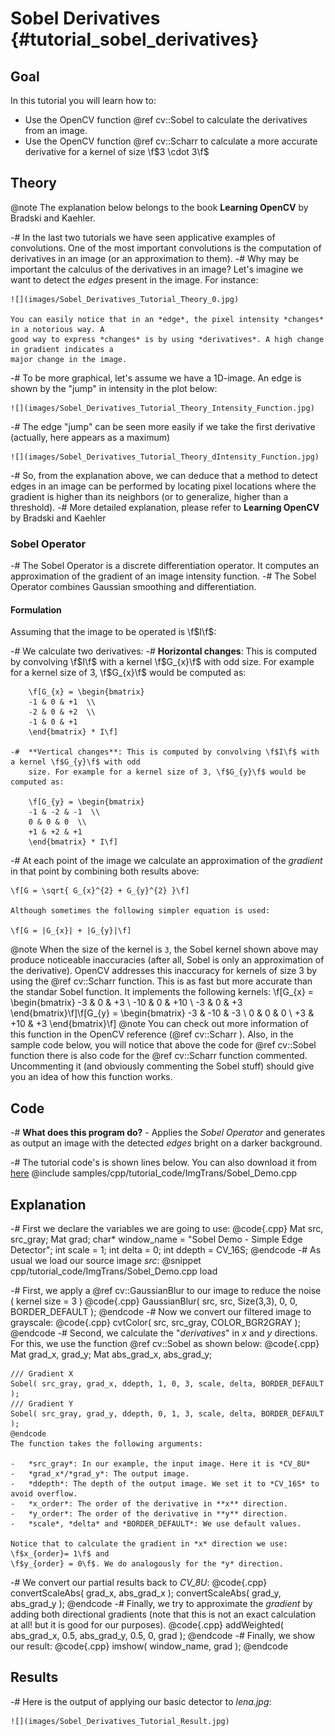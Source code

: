 Sobel Derivatives {#tutorial_sobel_derivatives}
=================

Goal
----

In this tutorial you will learn how to:

-   Use the OpenCV function @ref cv::Sobel to calculate the derivatives from an image.
-   Use the OpenCV function @ref cv::Scharr to calculate a more accurate derivative for a kernel of
    size \f$3 \cdot 3\f$

Theory
------

@note The explanation below belongs to the book **Learning OpenCV** by Bradski and Kaehler.

-#  In the last two tutorials we have seen applicative examples of convolutions. One of the most
    important convolutions is the computation of derivatives in an image (or an approximation to
    them).
-#  Why may be important the calculus of the derivatives in an image? Let's imagine we want to
    detect the *edges* present in the image. For instance:

    ![](images/Sobel_Derivatives_Tutorial_Theory_0.jpg)

    You can easily notice that in an *edge*, the pixel intensity *changes* in a notorious way. A
    good way to express *changes* is by using *derivatives*. A high change in gradient indicates a
    major change in the image.

-#  To be more graphical, let's assume we have a 1D-image. An edge is shown by the "jump" in
    intensity in the plot below:

    ![](images/Sobel_Derivatives_Tutorial_Theory_Intensity_Function.jpg)

-#  The edge "jump" can be seen more easily if we take the first derivative (actually, here appears
    as a maximum)

    ![](images/Sobel_Derivatives_Tutorial_Theory_dIntensity_Function.jpg)

-#  So, from the explanation above, we can deduce that a method to detect edges in an image can be
    performed by locating pixel locations where the gradient is higher than its neighbors (or to
    generalize, higher than a threshold).
-#  More detailed explanation, please refer to **Learning OpenCV** by Bradski and Kaehler

### Sobel Operator

-#  The Sobel Operator is a discrete differentiation operator. It computes an approximation of the
    gradient of an image intensity function.
-#  The Sobel Operator combines Gaussian smoothing and differentiation.

#### Formulation

Assuming that the image to be operated is \f$I\f$:

-#  We calculate two derivatives:
    -#  **Horizontal changes**: This is computed by convolving \f$I\f$ with a kernel \f$G_{x}\f$ with odd
        size. For example for a kernel size of 3, \f$G_{x}\f$ would be computed as:

        \f[G_{x} = \begin{bmatrix}
        -1 & 0 & +1  \\
        -2 & 0 & +2  \\
        -1 & 0 & +1
        \end{bmatrix} * I\f]

    -#  **Vertical changes**: This is computed by convolving \f$I\f$ with a kernel \f$G_{y}\f$ with odd
        size. For example for a kernel size of 3, \f$G_{y}\f$ would be computed as:

        \f[G_{y} = \begin{bmatrix}
        -1 & -2 & -1  \\
        0 & 0 & 0  \\
        +1 & +2 & +1
        \end{bmatrix} * I\f]

-#  At each point of the image we calculate an approximation of the *gradient* in that point by
    combining both results above:

    \f[G = \sqrt{ G_{x}^{2} + G_{y}^{2} }\f]

    Although sometimes the following simpler equation is used:

    \f[G = |G_{x}| + |G_{y}|\f]

@note
    When the size of the kernel is `3`, the Sobel kernel shown above may produce noticeable
    inaccuracies (after all, Sobel is only an approximation of the derivative). OpenCV addresses
    this inaccuracy for kernels of size 3 by using the @ref cv::Scharr function. This is as fast
    but more accurate than the standar Sobel function. It implements the following kernels:
    \f[G_{x} = \begin{bmatrix}
    -3 & 0 & +3  \\
    -10 & 0 & +10  \\
    -3 & 0 & +3
    \end{bmatrix}\f]\f[G_{y} = \begin{bmatrix}
    -3 & -10 & -3  \\
    0 & 0 & 0  \\
    +3 & +10 & +3
    \end{bmatrix}\f]
@note
    You can check out more information of this function in the OpenCV reference (@ref cv::Scharr ).
    Also, in the sample code below, you will notice that above the code for @ref cv::Sobel function
    there is also code for the @ref cv::Scharr function commented. Uncommenting it (and obviously
    commenting the Sobel stuff) should give you an idea of how this function works.

Code
----

-#  **What does this program do?**
    -   Applies the *Sobel Operator* and generates as output an image with the detected *edges*
        bright on a darker background.

-#  The tutorial code's is shown lines below. You can also download it from
    [here](https://github.com/opencv/opencv/tree/master/samples/cpp/tutorial_code/ImgTrans/Sobel_Demo.cpp)
    @include samples/cpp/tutorial_code/ImgTrans/Sobel_Demo.cpp

Explanation
-----------

-#  First we declare the variables we are going to use:
    @code{.cpp}
    Mat src, src_gray;
    Mat grad;
    char* window_name = "Sobel Demo - Simple Edge Detector";
    int scale = 1;
    int delta = 0;
    int ddepth = CV_16S;
    @endcode
-#  As usual we load our source image *src*:
    @snippet cpp/tutorial_code/ImgTrans/Sobel_Demo.cpp load

-#  First, we apply a @ref cv::GaussianBlur to our image to reduce the noise ( kernel size = 3 )
    @code{.cpp}
    GaussianBlur( src, src, Size(3,3), 0, 0, BORDER_DEFAULT );
    @endcode
-#  Now we convert our filtered image to grayscale:
    @code{.cpp}
    cvtColor( src, src_gray, COLOR_BGR2GRAY );
    @endcode
-#  Second, we calculate the "*derivatives*" in *x* and *y* directions. For this, we use the
    function @ref cv::Sobel as shown below:
    @code{.cpp}
    Mat grad_x, grad_y;
    Mat abs_grad_x, abs_grad_y;

    /// Gradient X
    Sobel( src_gray, grad_x, ddepth, 1, 0, 3, scale, delta, BORDER_DEFAULT );
    /// Gradient Y
    Sobel( src_gray, grad_y, ddepth, 0, 1, 3, scale, delta, BORDER_DEFAULT );
    @endcode
    The function takes the following arguments:

    -   *src_gray*: In our example, the input image. Here it is *CV_8U*
    -   *grad_x*/*grad_y*: The output image.
    -   *ddepth*: The depth of the output image. We set it to *CV_16S* to avoid overflow.
    -   *x_order*: The order of the derivative in **x** direction.
    -   *y_order*: The order of the derivative in **y** direction.
    -   *scale*, *delta* and *BORDER_DEFAULT*: We use default values.

    Notice that to calculate the gradient in *x* direction we use: \f$x_{order}= 1\f$ and
    \f$y_{order} = 0\f$. We do analogously for the *y* direction.

-#  We convert our partial results back to *CV_8U*:
    @code{.cpp}
    convertScaleAbs( grad_x, abs_grad_x );
    convertScaleAbs( grad_y, abs_grad_y );
    @endcode
-#  Finally, we try to approximate the *gradient* by adding both directional gradients (note that
    this is not an exact calculation at all! but it is good for our purposes).
    @code{.cpp}
    addWeighted( abs_grad_x, 0.5, abs_grad_y, 0.5, 0, grad );
    @endcode
-#  Finally, we show our result:
    @code{.cpp}
    imshow( window_name, grad );
    @endcode

Results
-------

-#  Here is the output of applying our basic detector to *lena.jpg*:

    ![](images/Sobel_Derivatives_Tutorial_Result.jpg)
